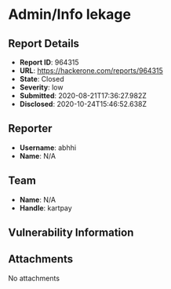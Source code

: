 # Admin/Info lekage

## Report Details
- **Report ID**: 964315
- **URL**: https://hackerone.com/reports/964315
- **State**: Closed
- **Severity**: low
- **Submitted**: 2020-08-21T17:36:27.982Z
- **Disclosed**: 2020-10-24T15:46:52.638Z

## Reporter
- **Username**: abhhi
- **Name**: N/A

## Team
- **Name**: N/A
- **Handle**: kartpay

## Vulnerability Information


## Attachments
No attachments
